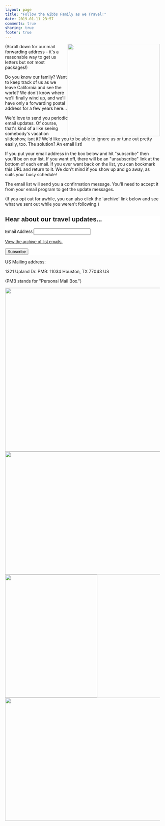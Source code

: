 ```yaml
---
layout: page
title: "Follow the Gibbs Family as we Travel!"
date: 2019-01-11 23:57
comments: true
sharing: true
footer: true
---
```


<img src="/travel/portrait_silly.png" width="300" height="300" style="float:right;"></img>

(Scroll down for our mail forwarding address - it's a reasonable way to get us letters but *not* most packages!)

Do you know our family? Want to keep track of us as we leave California and see the world? We don't know where we'll finally wind up, and we'll have only a forwarding postal address for a few years here...

We'd love to send you periodic email updates. Of course, that's kind of a like seeing somebody's vacation slideshow, isnt it? We'd like you to be able to ignore us or tune out pretty easily, too. The solution? An email list!

If you put your email address in the box below and hit "subscribe" then you'll be on our list. If you want off, there will be an "unsubscribe" link at the bottom of each email. If you ever want back on the list, you can bookmark this URL and return to it. We don't mind if you show up and go away, as suits your busy schedule!

The email list will send you a confirmation message. You'll need to accept it from your email program to get the update messages.

(If you opt out for awhile, you can also click the 'archive' link below and see what we sent out while you weren't following.)

<!-- Begin Mailchimp Signup Form -->
<link href="//cdn-images.mailchimp.com/embedcode/classic-10_7.css" rel="stylesheet" type="text/css">
<style type="text/css">
    #mc_embed_signup{background:#fff; clear:left; font:14px Helvetica,Arial,sans-serif; }
    /* Add your own Mailchimp form style overrides in your site stylesheet or in this style block.
       We recommend moving this block and the preceding CSS link to the HEAD of your HTML file. */
</style>
<div id="mc_embed_signup">
<form action="https://codefol.us2.list-manage.com/subscribe/post?u=c5569fb6471a3e64be2aa1466&amp;id=cb4c5fcbae" method="post" id="mc-embedded-subscribe-form" name="mc-embedded-subscribe-form" class="validate" target="_blank" novalidate>
    <div id="mc_embed_signup_scroll">
    <h2>Hear about our travel updates...</h2>
<div class="mc-field-group">
    <label for="mce-EMAIL">Email Address </label>
    <input type="email" value="" name="EMAIL" class="required email" id="mce-EMAIL">
</div>
<p><a href="https://us2.campaign-archive.com/home/?u=c5569fb6471a3e64be2aa1466&id=cb4c5fcbae" title="View previous campaigns">View the archive of list emails.</a></p>
    <div id="mce-responses" class="clear">
        <div class="response" id="mce-error-response" style="display:none"></div>
        <div class="response" id="mce-success-response" style="display:none"></div>
    </div>    <!-- real people should not fill this in and expect good things - do not remove this or risk form bot signups-->
    <div style="position: absolute; left: -5000px;" aria-hidden="true"><input type="text" name="b_c5569fb6471a3e64be2aa1466_cb4c5fcbae" tabindex="-1" value=""></div>
    <div class="clear"><input type="submit" value="Subscribe" name="subscribe" id="mc-embedded-subscribe" class="button"></div>
    </div>
</form>
</div>
<script type='text/javascript' src='//s3.amazonaws.com/downloads.mailchimp.com/js/mc-validate.js'></script><script type='text/javascript'>(function($) {window.fnames = new Array(); window.ftypes = new Array();fnames[0]='EMAIL';ftypes[0]='email';fnames[1]='FNAME';ftypes[1]='text';fnames[2]='LNAME';ftypes[2]='text';fnames[3]='ADDRESS';ftypes[3]='address';fnames[4]='PHONE';ftypes[4]='phone';}(jQuery));var $mcj = jQuery.noConflict(true);</script>
<!--End mc_embed_signup-->

US Mailing address:

1321 Upland Dr.
PMB: 11034 
Houston, TX 77043
US

(PMB stands for "Personal Mail Box.")

<img src="/travel/family_couch.jpg" width="800" height="532" style="display: inline-block"></img>
<img src="/travel/krissy_jb.jpg" width="600" height="400" style="display: inline-block"></img>
<img src="/travel/shower_tree.jpg" width="300" height="400" style="display: inline-block"></img>
<img src="/travel/family_reading.jpg" width="600" height="400" style="display: inline-block"></img>
